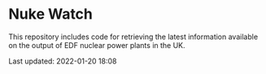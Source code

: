 # Nuke Watch

This repository includes code for retrieving the latest information available on the output of EDF nuclear power plants in the UK.

Last updated: 2022-01-20 18:08